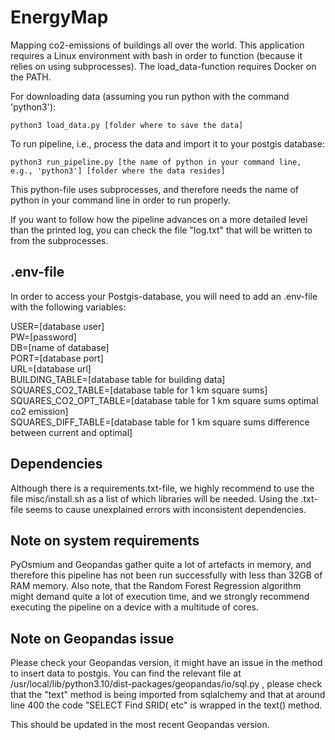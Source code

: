 # EnergyMap

Mapping co2-emissions of buildings all over the world. This application requires a Linux environment with bash in order to function (because it relies on using subprocesses). The load_data-function requires Docker on the PATH.  

For downloading data (assuming you run python with the command 'python3'):

```
python3 load_data.py [folder where to save the data]
```
To run pipeline, i.e., process the data and import it to your postgis database:
```
python3 run_pipeline.py [the name of python in your command line, e.g., 'python3'] [folder where the data resides]
```
This python-file uses subprocesses, and therefore needs the name of python in your command line in order to run properly.  
  
If you want to follow how the pipeline advances on a more detailed level than the printed log, you can check the file "log.txt" that will be written to from the subprocesses.

## .env-file
In order to access your Postgis-database, you will need to add an .env-file with the following variables:

USER=[database user]  
PW=[password]  
DB=[name of database]  
PORT=[database port]  
URL=[database url]  
BUILDING_TABLE=[database table for building data]  
SQUARES_CO2_TABLE=[database table for 1 km square sums]  
SQUARES_CO2_OPT_TABLE=[database table for 1 km square sums optimal co2 emission]  
SQUARES_DIFF_TABLE=[database table for 1 km square sums difference between current and optimal]

## Dependencies

Although there is a requirements.txt-file, we highly recommend to use the file misc/install.sh as a list of which libraries will be needed. Using the .txt-file seems to cause unexplained errors with inconsistent dependencies.

## Note on system requirements

PyOsmium and Geopandas gather quite a lot of artefacts in memory, and therefore this pipeline has not been run successfully with less than 32GB of RAM memory. Also note, that the Random Forest Regression algorithm might demand quite a lot of execution time, and we strongly recommend executing the pipeline on a device with a multitude of cores.

## Note on Geopandas issue

Please check your Geopandas version, it might have an issue in the method to insert data to postgis. You can find the relevant file at /usr/local/lib/python3.10/dist-packages/geopandas/io/sql.py , please check that the "text" method is being imported from sqlalchemy and that at around line 400 the code "SELECT Find SRID( etc" is wrapped in the text() method.  

This should be updated in the most recent Geopandas version.
